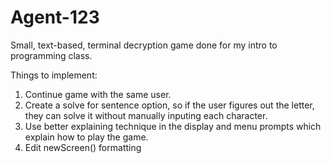 # Agent-123
Small, text-based, terminal decryption game done for my intro to programming class. 

Things to implement:
1. Continue game with the same user. 
2. Create a solve for sentence option, so if the user figures out the letter, they can solve it without manually inputing each character.
3. Use better explaining technique in the display and menu prompts which explain how to play the game.
4. Edit newScreen() formatting
